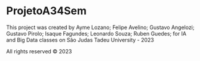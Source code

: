 # ProjetoA34Sem

This project was created by
Ayme Lozano;
Felipe Avelino;
Gustavo Angelozi;
Gustavo Pirolo;
Isaque Fagundes;
Leonardo Souza;
Ruben Guedes;
for IA and Big Data classes on São Judas Tadeu University - 2023

All rights reserved © 2023
